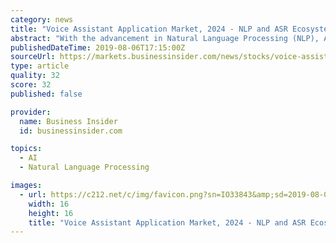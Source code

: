 ```yaml
---
category: news
title: "Voice Assistant Application Market, 2024 - NLP and ASR Ecosystems to Drive the Voice Assistant Application Market"
abstract: "With the advancement in Natural Language Processing (NLP), Automatic Speech Recognition (ASR), and Artificial Intelligence (AI), the business use cases for voice-based chatbots have increased over ..."
publishedDateTime: 2019-08-06T17:15:00Z
sourceUrl: https://markets.businessinsider.com/news/stocks/voice-assistant-application-market-2024-nlp-and-asr-ecosystems-to-drive-the-voice-assistant-application-market-1028423258
type: article
quality: 32
score: 32
published: false

provider:
  name: Business Insider
  id: businessinsider.com

topics:
  - AI
  - Natural Language Processing

images:
  - url: https://c212.net/c/img/favicon.png?sn=IO33843&amp;sd=2019-08-06
    width: 16
    height: 16
    title: "Voice Assistant Application Market, 2024 - NLP and ASR Ecosystems to Drive the Voice Assistant Application Market"
---
```

